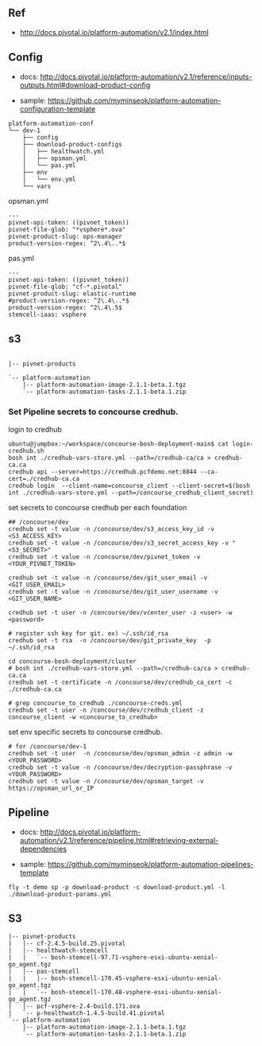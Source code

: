 ## Ref
- http://docs.pivotal.io/platform-automation/v2.1/index.html



## Config

- docs: http://docs.pivotal.io/platform-automation/v2.1/reference/inputs-outputs.html#download-product-config

- sample: https://github.com/myminseok/platform-automation-configuration-template


```
platform-automation-conf
└── dev-1
    ├── config
    ├── download-product-configs
    │   ├── healthwatch.yml
    │   ├── opsman.yml
    │   └── pas.yml
    ├── env
    │   └── env.yml
    └── vars

```
opsman.yml
```
---
pivnet-api-token: ((pivnet_token))
pivnet-file-glob: "*vsphere*.ova"
pivnet-product-slug: ops-manager
product-version-regex: ^2\.4\..*$

```

pas.yml
```
---
pivnet-api-token: ((pivnet_token))
pivnet-file-glob: "cf-*.pivotal"
pivnet-product-slug: elastic-runtime
#product-version-regex: ^2\.4\..*$
product-version-regex: ^2\.4\.5$
stemcell-iaas: vsphere

```


##  s3

```

|-- pivnet-products

`-- platform-automation
    |-- platform-automation-image-2.1.1-beta.1.tgz
    `-- platform-automation-tasks-2.1.1-beta.1.zip
```


###  Set Pipeline secrets to concourse credhub.
login to credhub
```
ubuntu@jumpbox:~/workspace/concourse-bosh-deployment-main$ cat login-credhub.sh
bosh int ./credhub-vars-store.yml --path=/credhub-ca/ca > credhub-ca.ca
credhub api --server=https://credhub.pcfdemo.net:8844 --ca-cert=./credhub-ca.ca
credhub login  --client-name=concourse_client --client-secret=$(bosh int ./credhub-vars-store.yml --path=/concourse_credhub_client_secret)

```
set  secrets to concourse credhub per each foundation
```
## /concourse/dev
credhub set -t value -n /concourse/dev/s3_access_key_id -v <S3_ACCESS_KEY>
credhub set -t value -n /concourse/dev/s3_secret_access_key -v "<S3_SECRET>"
credhub set -t value -n /concourse/dev/pivnet_token -v <YOUR_PIVNET_TOKEN>

credhub set -t value -n /concourse/dev/git_user_email -v <GIT_USER_EMAIL>
credhub set -t value -n /concourse/dev/git_user_username -v <GIT_USER_NAME>

credhub set -t user -n /concourse/dev/vcenter_user -z <user> -w <password>

# register ssh key for git. ex) ~/.ssh/id_rsa
credhub set -t rsa  -n /concourse/dev/git_private_key  -p ~/.ssh/id_rsa 
 
cd concourse-bosh-deployment/cluster
# bosh int ./credhub-vars-store.yml --path=/credhub-ca/ca > credhub-ca.ca
credhub set -t certificate -n /concourse/dev/credhub_ca_cert -c ./credhub-ca.ca

# grep concourse_to_credhub ./concourse-creds.yml
credhub set -t user -n /concourse/dev/credhub_client -z concourse_client -w <concourse_to_credhub>
```
set env specific secrets to concourse credhub.
```
# for /concourse/dev-1
credhub set -t user  -n /concourse/dev/opsman_admin -z admin -w <YOUR_PASSWORD>
credhub set -t value -n /concourse/dev/decryption-passphrase -v <YOUR_PASSWORD>
credhub set -t value -n /concourse/dev/opsman_target -v https://opsman_url_or_IP

```


## Pipeline
- docs: http://docs.pivotal.io/platform-automation/v2.1/reference/pipeline.html#retrieving-external-dependencies

- sample: https://github.com/myminseok/platform-automation-pipelines-template



```
fly -t demo sp -p download-product -c download-product.yml -l ./download-product-params.yml
```


##  S3 

```
|-- pivnet-products
|   |-- cf-2.4.5-build.25.pivotal
|   |-- healthwatch-stemcell
|   |   `-- bosh-stemcell-97.71-vsphere-esxi-ubuntu-xenial-go_agent.tgz
|   |-- pas-stemcell
|   |   |-- bosh-stemcell-170.45-vsphere-esxi-ubuntu-xenial-go_agent.tgz
|   |   `-- bosh-stemcell-170.48-vsphere-esxi-ubuntu-xenial-go_agent.tgz
|   |-- pcf-vsphere-2.4-build.171.ova
|   `-- p-healthwatch-1.4.5-build.41.pivotal
`-- platform-automation
    |-- platform-automation-image-2.1.1-beta.1.tgz
    `-- platform-automation-tasks-2.1.1-beta.1.zip
```



